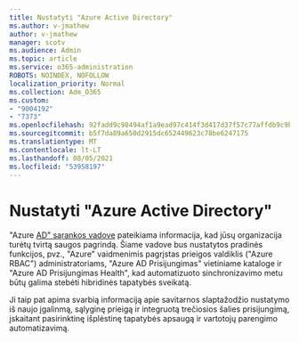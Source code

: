 ```yaml
---
title: Nustatyti "Azure Active Directory"
ms.author: v-jmathew
author: v-jmathew
manager: scotv
ms.audience: Admin
ms.topic: article
ms.service: o365-administration
ROBOTS: NOINDEX, NOFOLLOW
localization_priority: Normal
ms.collection: Adm_O365
ms.custom:
- "9004192"
- "7373"
ms.openlocfilehash: 92fadd9c98494af1a9ead97c414f3d417d37f57c77affdb9c9b3568dff4b889d
ms.sourcegitcommit: b5f7da89a650d2915dc652449623c78be6247175
ms.translationtype: MT
ms.contentlocale: lt-LT
ms.lasthandoff: 08/05/2021
ms.locfileid: "53958197"
---
```

# <a name="set-up-azure-active-directory"></a>Nustatyti "Azure Active Directory"

"Azure [AD" sąrankos vadove](https://go.microsoft.com/fwlink/?linkid=2134390) pateikiama informacija, kad jūsų organizacija turėtų tvirtą saugos pagrindą. Šiame vadove bus nustatytos pradinės funkcijos, pvz., "Azure" vaidmenimis pagrįstas prieigos valdiklis ("Azure RBAC") administratoriams, "Azure AD Prisijungimas" vietiniame kataloge ir "Azure AD Prisijungimas Health", kad automatizuoto sinchronizavimo metu būtų galima stebėti hibridinės tapatybės sveikatą.

Ji taip pat apima svarbią informaciją apie savitarnos slaptažodžio nustatymo iš naujo įgalinmą, sąlyginę prieigą ir integruotą trečiosios šalies prisijungimą, įskaitant pasirinktinę išplėstinę tapatybės apsaugą ir vartotojų parengimo automatizavimą.
